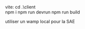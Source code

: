 vite:
    cd .\client\
    npm i
    npm run devrun
npm run build

utiliser un wamp local pour la SAE